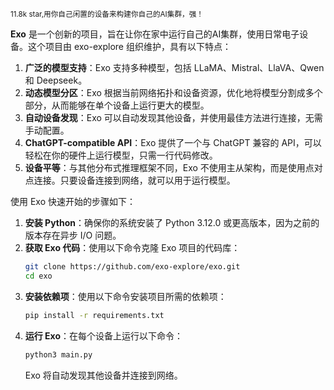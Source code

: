 <small>11.8k star,用你自己闲置的设备来构建你自己的AI集群，强！</small>

**Exo** 是一个创新的项目，旨在让你在家中运行自己的AI集群，使用日常电子设备。这个项目由 exo-explore 组织维护，具有以下特点：

1. **广泛的模型支持**：Exo 支持多种模型，包括 LLaMA、Mistral、LlaVA、Qwen 和 Deepseek。
2. **动态模型分区**：Exo 根据当前网络拓扑和设备资源，优化地将模型分割成多个部分，从而能够在单个设备上运行更大的模型。
3. **自动设备发现**：Exo 可以自动发现其他设备，并使用最佳方法进行连接，无需手动配置。
4. **ChatGPT-compatible API**：Exo 提供了一个与 ChatGPT 兼容的 API，可以轻松在你的硬件上运行模型，只需一行代码修改。
5. **设备平等**：与其他分布式推理框架不同，Exo 不使用主从架构，而是使用点对点连接。只要设备连接到网络，就可以用于运行模型。

使用 Exo 快速开始的步骤如下：

1. **安装 Python**：确保你的系统安装了 Python 3.12.0 或更高版本，因为之前的版本存在异步 I/O 问题。
2. **获取 Exo 代码**：使用以下命令克隆 Exo 项目的代码库：
   ```bash
   git clone https://github.com/exo-explore/exo.git
   cd exo
   ```
3. **安装依赖项**：使用以下命令安装项目所需的依赖项：
   ```bash
   pip install -r requirements.txt
   ```
4. **运行 Exo**：在每个设备上运行以下命令：
   ```bash
   python3 main.py
   ```
   Exo 将自动发现其他设备并连接到网络。


